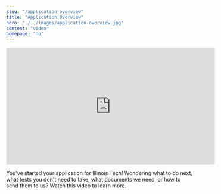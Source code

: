 ```yaml
--- 
slug: "/application-overview"
title: "Application Overview"
hero: "./../images/application-overview.jpg"
content: "video"
homepage: "no"
---
```


<iframe width="560" height="315" src="https://www.youtube.com/embed/VzJnu2nL1A8" frameborder="0" allow="accelerometer; autoplay; encrypted-media; gyroscope; picture-in-picture" allowfullscreen></iframe>

You've started your application for Illinois Tech! Wondering what to do next, what tests you don't need to take, what documents we need, or how to send them to us? Watch this video to learn more.